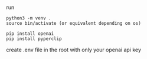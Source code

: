 run 
	
	python3 -m venv .
	source bin/activate (or equivalent depending on os)
	
	pip install openai
	pip install pyperclip


create .env file in the root with only your openai api key
